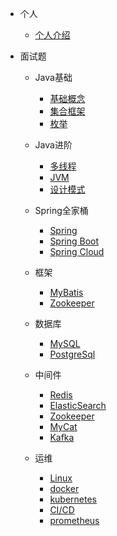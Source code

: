<!-- docs/_sidebar.md --> 

* 个人

  * [个人介绍](zh-cn/个人/个人介绍.md)


* 面试题
  
  * Java基础
    * [基础概念](zh-cn/面试题/Java基础/Java面试题.md)
    * [集合框架](zh-cn/面试题/Java基础/集合类面试题.md)
    * [枚举](zh-cn/面试题/Java基础/枚举面试题.md)
    
  * Java进阶
    * [多线程](zh-cn/面试题/Java进阶/多线程面试题.md)
    * [JVM](zh-cn/面试题/Java进阶/JVM面试题.md)
    * [设计模式](zh-cn/面试题/Java进阶/设计模式面试题.md)
    
  * Spring全家桶
    * [Spring](zh-cn/面试题/Java进阶/spring面试题.md)
    * [Spring Boot](zh-cn/面试题/Java进阶/SpringBoot面试题.md)
    * [Spring Cloud](zh-cn/面试题/Java进阶/SpringCloud面试题.md)

  * 框架
    * [MyBatis](zh-cn/面试题/开发框架/MyBatis面试题.md)
    * [Zookeeper](zh-cn/面试题/中间件/Zookeeper面试题.md)

  * 数据库
    * [MySQL](zh-cn/面试题/数据库/MySQL面试题.md)
    * [PostgreSql](zh-cn/面试题/数据库/PostgreSql面试题.md)

  * 中间件
    * [Redis](zh-cn/面试题/中间件/Redis面试题.md)
    * [ElasticSearch](zh-cn/面试题/中间件/ElasticSearch面试题.md)
    * [Zookeeper](zh-cn/面试题/中间件/Zookeeper面试题.md)
    * [MyCat](zh-cn/面试题/中间件/MyCat面试题.md)
    * [Kafka](zh-cn/面试题/中间件/Kafka面试题.md)

  * 运维
    * [Linux](zh-cn/面试题/运维/Linux面试题.md)
    * [docker](zh-cn/面试题/运维/docker面试题.md)
    * [kubernetes](zh-cn/面试题/运维/kubernetes面试题.md)
    * [CI/CD](zh-cn/面试题/运维/CI_CD面试题.md)
    * [prometheus](zh-cn/面试题/运维/prometheus面试题.md)